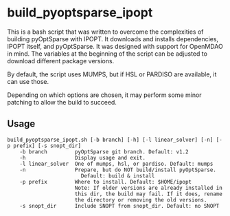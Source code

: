 # build_pyoptsparse_ipopt
This is a bash script that was written to overcome the complexities of building pyOptSparse with IPOPT. It downloads and installs dependencies, IPOPT itself, and pyOptSparse. It was designed with support for OpenMDAO in mind. The variables at the beginning of the script can be adjusted to download different package versions.

By default, the script uses MUMPS, but if HSL or PARDISO are available, it can use those.

Depending on which options are chosen, it may perform some minor patching to allow the build to succeed.

## Usage
```
build_pyoptsparse_ipopt.sh [-b branch] [-h] [-l linear_solver] [-n] [-p prefix] [-s snopt_dir]
    -b branch         pyOptSparse git branch. Default: v1.2
    -h                Display usage and exit.
    -l linear_solver  One of mumps, hsl, or pardiso. Default: mumps
    -n                Prepare, but do NOT build/install pyOptSparse.
                        Default: build & install
    -p prefix         Where to install. Default: $HOME/ipopt
                      Note: If older versions are already installed in
                      this dir, the build may fail. If it does, rename
                      the directory or removing the old versions.
    -s snopt_dir      Include SNOPT from snopt_dir. Default: no SNOPT
 ```
